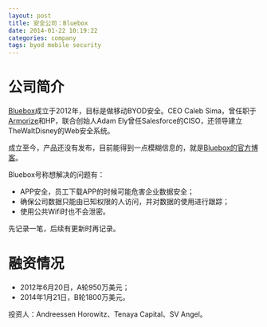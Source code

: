 ```yaml
---
layout: post
title: 安全公司：Bluebox
date: 2014-01-22 10:19:22
categories: company
tags: byod mobile security
---
```


# 公司简介

[Bluebox](http://bluebox.com/)成立于2012年，目标是做移动BYOD安全。CEO Caleb Sima，曾任职于[Armorize](http://www.armorize.com)和HP，联合创始人Adam Ely曾任Salesforce的CISO，还领导建立TheWaltDisney的Web安全系统。

成立至今，产品还没有发布，目前能得到一点模糊信息的，就是[Bluebox的官方博客](http://bluebox.com/blog/)。

Bluebox号称想解决的问题有：

- APP安全，员工下载APP的时候可能危害企业数据安全；
- 确保公司数据只能由已知权限的人访问，并对数据的使用进行跟踪；
- 使用公共Wifi时也不会泄密。

先记录一笔，后续有更新时再记录。

# 融资情况

- 2012年6月20日，A轮950万美元；
- 2014年1月21日，B轮1800万美元。

投资人：Andreessen Horowitz、Tenaya Capital、SV Angel。
